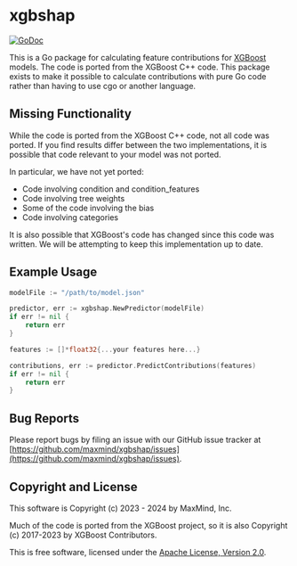 # xgbshap

[![GoDoc](https://godoc.org/github.com/maxmind/xgbshap?status.png)](https://pkg.go.dev/github.com/maxmind/xgbshap)

This is a Go package for calculating feature contributions for
[XGBoost](https://github.com/dmlc/xgboost) models. The code is ported from
the XGBoost C++ code. This package exists to make it possible to calculate
contributions with pure Go code rather than having to use cgo or another
language.

## Missing Functionality

While the code is ported from the XGBoost C++ code, not all code was
ported. If you find results differ between the two implementations, it is
possible that code relevant to your model was not ported.

In particular, we have not yet ported:

* Code involving condition and condition_features
* Code involving tree weights
* Some of the code involving the bias
* Code involving categories

It is also possible that XGBoost's code has changed since this code was
written. We will be attempting to keep this implementation up to date.

## Example Usage

```go
modelFile := "/path/to/model.json"

predictor, err := xgbshap.NewPredictor(modelFile)
if err != nil {
    return err
}

features := []*float32{...your features here...}

contributions, err := predictor.PredictContributions(features)
if err != nil {
    return err
}
```

## Bug Reports

Please report bugs by filing an issue with our GitHub issue tracker at
[https://github.com/maxmind/xgbshap/issues](https://github.com/maxmind/xgbshap/issues).

## Copyright and License

This software is Copyright (c) 2023 - 2024 by MaxMind, Inc.

Much of the code is ported from the XGBoost project, so it is also
Copyright (c) 2017-2023 by XGBoost Contributors.

This is free software, licensed under the [Apache License, Version
2.0](LICENSE).
